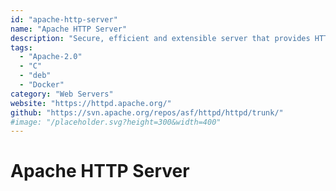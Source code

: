 ```yaml
---
id: "apache-http-server"
name: "Apache HTTP Server"
description: "Secure, efficient and extensible server that provides HTTP services in sync with the current HTTP standards."
tags:
  - "Apache-2.0"
  - "C"
  - "deb"
  - "Docker"
category: "Web Servers"
website: "https://httpd.apache.org/"
github: "https://svn.apache.org/repos/asf/httpd/httpd/trunk/"
#image: "/placeholder.svg?height=300&width=400"
---
```


# Apache HTTP Server
